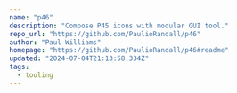 ```yaml
---
name: "p46"
description: "Compose P45 icons with modular GUI tool."
repo_url: "https://github.com/PaulioRandall/p46"
author: "Paul Williams"
homepage: "https://github.com/PaulioRandall/p46#readme"
updated: "2024-07-04T21:13:58.334Z"
tags: 
  - tooling
---
```

